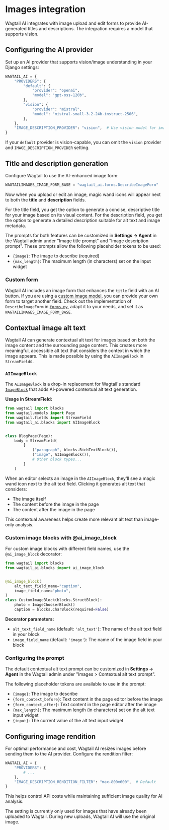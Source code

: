 # Images integration

Wagtail AI integrates with image upload and edit forms to provide AI-generated titles and descriptions. The integration requires a model that supports vision.

## Configuring the AI provider

Set up an AI provider that supports vision/image understanding in your Django settings:

```python
WAGTAIL_AI = {
    "PROVIDERS": {
        "default": {
            "provider": "openai",
            "model": "gpt-oss-120b",
        },
        "vision": {
            "provider": "mistral",
            "model": "mistral-small-3.2-24b-instruct-2506",
        },
    },
    "IMAGE_DESCRIPTION_PROVIDER": "vision",  # Use vision model for images
}
```

If your `default` provider is vision-capable, you can omit the `vision` provider and `IMAGE_DESCRIPTION_PROVIDER` setting.

## Title and description generation

Configure Wagtail to use the AI-enhanced image form:

```python
WAGTAILIMAGES_IMAGE_FORM_BASE = "wagtail_ai.forms.DescribeImageForm"
```

Now when you upload or edit an image, magic wand icons will appear next to both the **title** and **description** fields.

For the title field, you get the option to generate a concise, descriptive title for your image based on its visual content. For the description field, you get the option to generate a detailed description suitable for alt text and image metadata.

The prompts for both features can be customized in **Settings -> Agent** in the Wagtail admin under "Image title prompt" and "Image description prompt". These prompts allow the following placeholder tokens to be used:

- `{image}`: The image to describe (required)
- `{max_length}`: The maximum length (in characters) set on the input widget

### Custom form

Wagtail AI includes an image form that enhances the `title` field with an AI button. If you are using a [custom image model](https://docs.wagtail.org/en/stable/advanced_topics/images/custom_image_model.html), you can provide your own form to target another field. Check out the implementation of `DescribeImageForm` in [`forms.py`](https://github.com/wagtail/wagtail-ai/blob/main/src/wagtail_ai/forms.py), adapt it to your needs, and set it as `WAGTAILIMAGES_IMAGE_FORM_BASE`.

## Contextual image alt text

Wagtail AI can generate contextual alt text for images based on both the image content and the surrounding page content. This creates more meaningful, accessible alt text that considers the context in which the image appears. This is made possible by using the `AIImageBlock` in `StreamField`s.

### `AIImageBlock`

The `AIImageBlock` is a drop-in replacement for Wagtail's standard [`ImageBlock`](https://docs.wagtail.org/en/stable/reference/streamfield/blocks.html#wagtail.images.blocks.ImageBlock) that adds AI-powered contextual alt text generation.

**Usage in StreamField:**

```python
from wagtail import blocks
from wagtail.models import Page
from wagtail.fields import StreamField
from wagtail_ai.blocks import AIImageBlock


class BlogPage(Page):
    body = StreamField(
        [
            ("paragraph", blocks.RichTextBlock()),
            ("image", AIImageBlock()),
            # Other block types...
        ]
    )
```

When an editor selects an image in the `AIImageBlock`, they'll see a magic wand icon next to the alt text field. Clicking it generates alt text that considers:

- The image itself
- The content before the image in the page
- The content after the image in the page

This contextual awareness helps create more relevant alt text than image-only analysis.

### Custom image blocks with @ai_image_block

For custom image blocks with different field names, use the `@ai_image_block` decorator:

```python
from wagtail import blocks
from wagtail_ai.blocks import ai_image_block


@ai_image_block(
    alt_text_field_name="caption",
    image_field_name="photo",
)
class CustomImageBlock(blocks.StructBlock):
    photo = ImageChooserBlock()
    caption = blocks.CharBlock(required=False)
```

**Decorator parameters:**

- `alt_text_field_name` (default: `'alt_text'`): The name of the alt text field in your block
- `image_field_name` (default: `'image'`): The name of the image field in your block

### Configuring the prompt

The default contextual alt text prompt can be customized in **Settings → Agent** in the Wagtail admin under "Images > Contextual alt text prompt".

The following placeholder tokens are available to use in the prompt:

- `{image}`: The image to describe
- `{form_context_before}`: Text content in the page editor before the image
- `{form_context_after}`: Text content in the page editor after the image
- `{max_length}`: The maximum length (in characters) set on the alt text input widget
- `{input}`: The current value of the alt text input widget

## Configuring image rendition

For optimal performance and cost, Wagtail AI resizes images before sending them to the AI provider. Configure the rendition filter:

```python
WAGTAIL_AI = {
    "PROVIDERS": {
        # ...
    },
    "IMAGE_DESCRIPTION_RENDITION_FILTER": "max-800x600",  # Default
}
```

This helps control API costs while maintaining sufficient image quality for AI analysis.

The setting is currently only used for images that have already been uploaded to Wagtail. During new uploads, Wagtail AI will use the original image.
